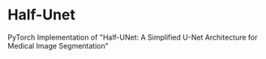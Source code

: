 # Half-Unet
PyTorch Implementation of "Half-UNet: A Simplified U-Net Architecture for Medical Image Segmentation"
